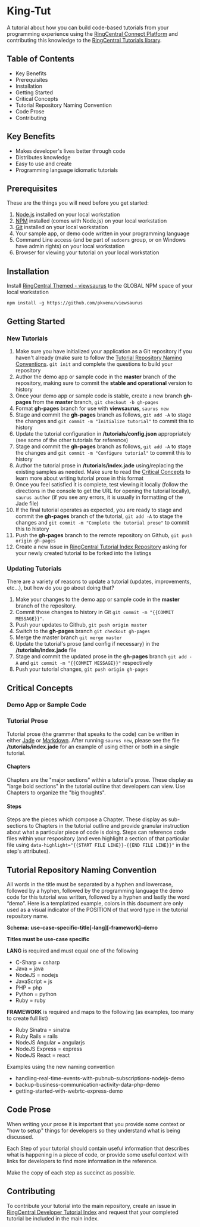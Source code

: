 # King-Tut

A tutorial about how you can build code-based tutorials from your programming experience using the [RingCentral Connect Platform](https://developers.ringcentral.com) and contributing this knowledge to the [RingCentral Tutorials library](https://developers.ringcentral.com/tutorials).

## Table of Contents

* Key Benefits
* Prerequisites
* Installation
* Getting Started
* Critical Concepts
* Tutorial Repository Naming Convention
* Code Prose
* Contributing

## Key Benefits

* Makes developer's lives better through code
* Distributes knowledge
* Easy to use and create
* Programming language idiomatic tutorials

## Prerequisites

These are the things you will need before you get started:

1. [Node.js](https://nodejs.org) installed on your local workstation
2. [NPM](https://www.npmjs.com/) installed (comes with Node.js) on your local workstation
3. [Git]() installed on your local workstation
4. Your sample app, or demo code written in your programming language
5. Command Line access (and be part of `sudoers` group, or on Windows have admin rights) on your local workstation
6. Browser for viewing your tutorial on your local workstation

## Installation

Install [RingCentral Themed - viewsaurus](https://github.com/pkvenu/viewsaurus) to the GLOBAL NPM space of your local workstation

```
npm install -g https://github.com/pkvenu/viewsaurus
```

## Getting Started

### New Tutorials

1. Make sure you have initialized your application as a Git repository if you haven't already (make sure to follow the [Tutorial Repository Naming Conventions](). `git init` and complete the questions to build your repository
2. Author the demo app or sample code in the **master** branch of the repository, making sure to commit the **stable and operational** version to history
3. Once your demo app or sample code is stable, create a new branch **gh-pages** from the **master** branch, `git checkout -b gh-pages`
4. Format **gh-pages** branch for use with **viewsaurus**, `saurus new`
5. Stage and commit the **gh-pages** branch as follows, `git add -A` to stage the changes and `git commit -m "Initialize tutorial"` to commit this to history
6. Update the tutorial configuration in **/tutorials/config.json** appropriately (see some of the other tutorials for reference)
7. Stage and commit the **gh-pages** branch as follows, `git add -A` to stage the changes and `git commit -m "Configure tutorial"` to commit this to history
8. Author the tutorial prose in **/tutorials/index.jade** using/replacing the existing samples as needed. Make sure to read the [Critical Concepts]() to learn more about writing tutorial prose in this format
9. Once you feel satisfied it is complete, test viewing it locally (follow the directions in the console to get the URL for opening the tutorial locally), `saurus author` (if you see any errors, it is usually in formatting of the Jade file)
10. If the final tutorial operates as expected, you are ready to stage and commit the **gh-pages** branch of the tutorial,  `git add -A` to stage the changes and `git commit -m "Complete the tutorial prose"` to commit this to history
11. Push the **gh-pages** branch to the remote repository on Github, `git push origin gh-pages`
12. Create a new issue in [RingCentral Tutorial Index Repository](https://github.com/ringcentral/tutorials) asking for your newly created tutorial to be forked into the listings

### Updating Tutorials

There are a variety of reasons to update a tutorial (updates, improvements, etc...), but how do you go about doing that?

1. Make your changes to the demo app or sample code in the **master** branch of the repository.
2. Commit those changes to history in Git `git commit -m "{{COMMIT MESSAGE}}"`.
3. Push your updates to Github, `git push origin master`
4. Switch to the **gh-pages** branch `git checkout gh-pages`
5. Merge the master branch `git merge master`
6. Update the tutorial's prose (and config if necessary) in the **/tutorials/index.jade** file
7. Stage and commit the updated prose in the **gh-pages** branch `git add -A` and `git commit -m "{{COMMIT MESSAGE}}"` respectively
8. Push your tutorial changes, `git push origin gh-pages`

## Critical Concepts

### Demo App or Sample Code

### Tutorial Prose

Tutorial prose (the grammer that speaks to the code) can be written in either [Jade](https://naltatis.github.io/jade-syntax-docs/) or [Markdown](https://daringfireball.net/projects/markdown/syntax). After running `saurus new`, please see the file **/tutorials/index.jade** for an example of using either or both in a single tutorial.

#### Chapters

Chapters are the "major sections" within a tutorial's prose. These display as "large bold sections" in the tutorial outline that developers can view. Use Chapters to organize the "big thoughts".

#### Steps

Steps are the pieces which compose a Chapter. These display as sub-sections to Chapters in the tutorial outline and provide granular instruction about what a particular piece of code is doing. Steps can reference code files within your respository (and even highlight a section of that particular file using `data-highlight="{{START FILE LINE}}-{{END FILE LINE}}"` in the step's attributes).

## Tutorial Repository Naming Convention

All words in the title must be separated by a hyphen and lowercase, followed by a hyphen, followed by the programming language the demo code for this tutorial was written, followed by a hyphen and lastly the word “demo”. Here is a templatized example, colors in this document are only used as a visual indicator of the POSITION of that word type in the tutorial repository name.

**Schema:** __use-case-specific-title[-lang][-framework]-demo__

**Titles must be use-case specific**

**LANG** is required and must equal one of the following

* C-Sharp = csharp
* Java = java
* NodeJS  = nodejs
* JavaScript  = js
* PHP     = php
* Python      = python
* Ruby        = ruby

**FRAMEWORK** is required and maps to the following (as examples, too many to create full list)

* Ruby Sinatra        = sinatra
* Ruby Rails      = rails
* NodeJS Angular  = angularjs
* NodeJS Express  = express
* NodeJS React        = react

Examples using the new naming convention

* handling-real-time-events-with-pubnub-subscriptions-nodejs-demo
* backup-business-communication-activity-data-php-demo
* getting-started-with-webrtc-express-demo

## Code Prose

When writing your prose it is important that you provide some context or "how to setup" things for developers so they understand what is being discussed.

Each Step of your tutorial should contain useful information that describes what is happening in a piece of code, or provide some useful context with links for developers to find more information in the reference.

Make the copy of each step as succinct as possible.

## Contributing

To contribute your tutorial into the main repository, create an issue in [RingCentral Developer Tutorial Index](https://github.com/ringcentral.com/tutorials) and request that your completed tutorial be included in the main index.

